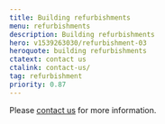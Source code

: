 ```yaml
---
title: Building refurbishments
menu: refurbishments
description: Building refurbishments
hero: v1539263030/refurbishment-03
heroquote: building refurbishments
ctatext: contact us
ctalink: contact-us/
tag: refurbishment
priority: 0.87
---
```



Please [contact us]([root]contact-us/) for more information.
